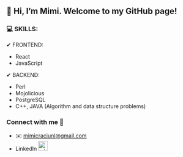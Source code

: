 ## 👋 Hi, I’m Mimi. Welcome to my GitHub page!
### 💻 SKILLS:
✔ FRONTEND:
* React
* JavaScript

✔ BACKEND:
* Perl
* Mojolicious
* PostgreSQL
* C++, JAVA (Algorithm and data structure problems)


### Connect with me 🤝
* ✉️ [mimicraciunl@gmail.com](mailto:mimicraciunl@gmail.com)
* LinkedIn <a href="https://www.linkedin.com/in/miruna-craciun-38393123b/" target="blank"><img src="https://content.linkedin.com/content/dam/me/brand/en-us/brand-home/logos/In-Blue-Logo.png.original.png" alt="miruna-craciun" height="25" width="25"/></a>
